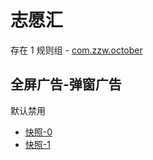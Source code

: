# 志愿汇

存在 1 规则组 - [com.zzw.october](/src/apps/com.zzw.october.ts)

## 全屏广告-弹窗广告

默认禁用

- [快照-0](https://i.gkd.li/import/12842675)
- [快照-1](https://i.gkd.li/import/12869369)
